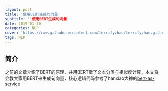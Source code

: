 ```yaml
---
layout: post
title: '使用BERT生成句向量'
subtitle: ''使用BERT生成句向量'
date: 2019-01-30
categories: NLP
cover: 'https://raw.githubusercontent.com/terrifyzhao/terrifyzhao.github.io/master/assets/img/2019-01-11-BERT%E5%AE%8C%E5%85%A8%E6%8C%87%E5%8D%97/cover.jpg'
tags: NLP
---
```




## **简介**

之前的文章介绍了BERT的原理、并用BERT做了文本分类与相似度计算，本文将会教大家用BERT来生成句向量，核心逻辑代码参考了hanxiao大神的[bert-as-service](https://github.com/hanxiao/bert-as-service)


